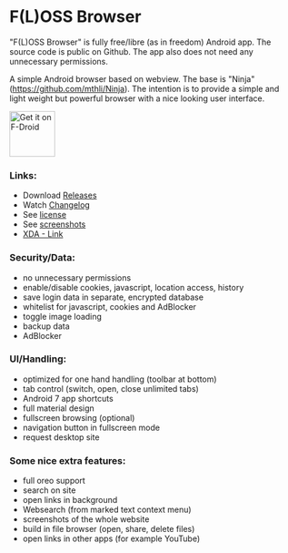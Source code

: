 # F(L)OSS Browser

"F(L)OSS Browser" is fully free/libre (as in freedom) Android app. The source code is public on Github. The app also does not need any unnecessary permissions.

A simple Android browser based on webview. The base is "Ninja" (https://github.com/mthli/Ninja).
The intention is to provide a simple and light weight but powerful browser with a nice looking user interface.

<a href="https://f-droid.org/packages/de.baumann.browser/" target="_blank">
<img src="https://f-droid.org/badge/get-it-on.png" alt="Get it on F-Droid" height="80"/></a>


### Links:
- Download [Releases](https://github.com/scoute-dich/browser/releases)
- Watch [Changelog](https://github.com/scoute-dich/browser/blob/master/CHANGELOG.md)
- See [license](https://github.com/scoute-dich/browser/blob/master/LICENSE.md)
- See [screenshots](https://github.com/scoute-dich/browser/blob/master/SCREENSHOTS.md)
- [XDA - Link](http://forum.xda-developers.com/android/apps-games/app-browser-t3500091)


### Security/Data:

- no unnecessary permissions
- enable/disable cookies, javascript, location access, history
- save login data in separate, encrypted database
- whitelist for javascript, cookies and AdBlocker
- toggle image loading
- backup data
- AdBlocker


### UI/Handling:

- optimized for one hand handling (toolbar at bottom)
- tab control (switch, open, close unlimited tabs)
- Android 7 app shortcuts
- full material design
- fullscreen browsing (optional)
- navigation button in fullscreen mode
- request desktop site


### Some nice extra features:

- full oreo support
- search on site
- open links in background
- Websearch (from marked text context menu)
- screenshots of the whole website
- build in file browser (open, share, delete files)
- open links in other apps (for example YouTube)
